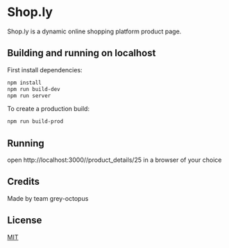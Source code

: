 # Shop.ly

Shop.ly is a dynamic online shopping platform product page.

## Building and running on localhost

First install dependencies:

```sh
npm install
npm run build-dev
npm run server
```

To create a production build:

```sh
npm run build-prod
```

## Running

open http://localhost:3000//product_details/25 in a browser of your choice

## Credits

Made by team grey-octopus

## License
[MIT](https://choosealicense.com/licenses/mit/)
